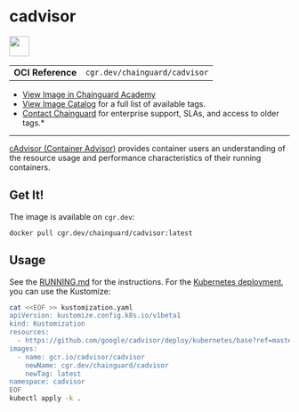 <!--monopod:start-->
# cadvisor

<!--url:start-->
<a href="https://github.com/google/cadvisor">
<!--logo:start-->
  <img src="https://storage.googleapis.com/chainguard-academy/logos/cadvisor/logo.svg" width="36px" height="36px" />
<!--logo:end-->
</a>
<!--url:end-->

| | |
| - | - |
| **OCI Reference** | `cgr.dev/chainguard/cadvisor` |

* [View Image in Chainguard Academy](https://edu.chainguard.dev/chainguard/chainguard-images/reference/cadvisor/overview/)
* [View Image Catalog](https://console.enforce.dev/images/catalog) for a full list of available tags.
* [Contact Chainguard](https://www.chainguard.dev/chainguard-images) for enterprise support, SLAs, and access to older tags.*
---
<!--monopod:end-->

<!--overview:start-->
[cAdvisor (Container Advisor)](https://github.com/google/cadvisor) provides container users an understanding of the resource usage and performance characteristics of their running containers.
<!--overview:end-->

<!--getting:start-->
## Get It!
The image is available on `cgr.dev`:

```
docker pull cgr.dev/chainguard/cadvisor:latest
```
<!--getting:end-->

<!--body:start-->
## Usage

See the [RUNNING.md](https://github.com/google/cadvisor/blob/master/docs/running.md) for the instructions. For the [Kubernetes deployment](https://github.com/google/cadvisor/tree/master/deploy/kubernetes), you can use the Kustomize:

```bash
cat <<EOF >> kustomization.yaml
apiVersion: kustomize.config.k8s.io/v1beta1
kind: Kustomization
resources:
  - https://github.com/google/cadvisor/deploy/kubernetes/base?ref=master
images:
  - name: gcr.io/cadvisor/cadvisor
    newName: cgr.dev/chainguard/cadvisor
    newTag: latest
namespace: cadvisor
EOF
kubectl apply -k .
```
<!--body:end-->

